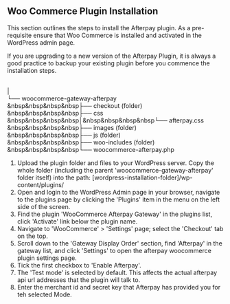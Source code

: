 <h2> Woo Commerce Plugin Installation </h2>
<p>This section outlines the steps to install the Afterpay plugin. As a pre-requisite ensure that Woo Commerce is installed and activated in the WordPress admin page.</p>

<p> If you are upgrading to a new version of the Afterpay Plugin, it is always a good practice to backup your existing plugin before you commence the installation steps. </p>

<Wordpress Installation Folder> <br/>
| <br/>
└── woocommerce-gateway-afterpay <br/>
&nbsp&nbsp&nbsp&nbsp├── checkout (folder)<br/>
&nbsp&nbsp&nbsp&nbsp├── css <br/>
&nbsp&nbsp&nbsp&nbsp│&nbsp&nbsp&nbsp&nbsp└── afterpay.css <br/>
&nbsp&nbsp&nbsp&nbsp├── images (folder) <br/>
&nbsp&nbsp&nbsp&nbsp├── js (folder) <br/>
&nbsp&nbsp&nbsp&nbsp├── woo-includes (folder) <br/>
&nbsp&nbsp&nbsp&nbsp└── woocommerce-afterpay.php <br/>

<ol>
<li> Upload the plugin folder and files to your WordPress server. Copy the whole folder (including the parent 'woocommerce-gateway-afterpay' folder itself) into the path: [wordpress-installation-folder]/wp-content/plugins/
</li>
<li> Open and login to the WordPress Admin page in your browser, navigate to the plugins page by clicking the 'Plugins' item in the menu on the left side of the screen. </li>
<li> Find the plugin 'WooCommerce Afterpay Gateway' in the plugins list, click 'Activate' link below the plugin name. </li>
<li> Navigate to 'WooCommerce' > 'Settings' page; select the 'Checkout' tab on the top. </li>
<li> Scroll down to the 'Gateway Display Order' section, find 'Afterpay' in the gateway list, and click 'Settings' to open the afterpay woocommerce plugin settings page. </li>
<li> Tick the first checkbox to 'Enable Afterpay'. </li>
<li> The 'Test mode' is selected by default. This affects the actual afterpay api url addresses that the plugin will talk to. </li>
<li> Enter the merchant id and secret key that Afterpay has provided you for teh selected Mode. </li>
</ol>